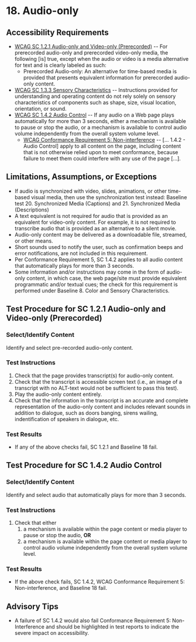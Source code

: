 # 18. Audio-only
## Accessibility Requirements
*	[WCAG SC 1.2.1 Audio-only and Video-only (Prerecorded)](https://www.w3.org/TR/UNDERSTANDING-WCAG20/media-equiv-av-only-alt.html) -- For prerecorded audio-only and prerecorded video-only media, the following [is] true, except when the audio or video is a media alternative for text and is clearly labeled as such:
    * Prerecorded Audio-only: An alternative for time-based media is provided that presents equivalent information for prerecorded audio-only content.
* [WCAG SC 1.3.3 Sensory Characteristics](https://www.w3.org/TR/UNDERSTANDING-WCAG20/content-structure-separation-understanding.html) -- Instructions provided for understanding and operating content do not rely solely on sensory characteristics of components such as shape, size, visual location, orientation, or sound. 
* [WCAG SC 1.4.2 Audio Control](https://www.w3.org/TR/UNDERSTANDING-WCAG20/visual-audio-contrast-dis-audio.html) --  If any audio on a Web page plays automatically for more than 3 seconds, either a mechanism is available to pause or stop the audio, or a mechanism is available to control audio volume independently from the overall system volume level.
   * [WCAG Conformance Requirement 5: Non-interference](https://www.w3.org/TR/UNDERSTANDING-WCAG20/visual-audio-contrast-dis-audio.html) -- [... 1.4.2 - Audio Control] apply to all content on the page, including content that is not otherwise relied upon to meet conformance, because failure to meet them could interfere with any use of the page [...].

## Limitations, Assumptions, or Exceptions
* If audio is synchronized with video, slides, animations, or other time-based visual media, then use the synchronization test instead: Baseline test 20. Synchronized Media (Captions) and 21. Synchronized Media (Descriptions)
* A text equivalent is not required for audio that is provided as an equivalent for video-only content. For example, it is not required to transcribe audio that is provided as an alternative to a silent movie.
* Audio-only content may be delivered as a downloadable file, streamed, or other means.
* Short sounds used to notify the user, such as confirmation beeps and error notifications, are not included in this requirement.
* Per Conformance Requirement 5, SC 1.4.2 applies to all audio content that automatically plays for more than 3 seconds. 
* Some information and/or instructions may come in the form of audio-only content, in which case, the web page/site must provide equivalent programmatic and/or textual cues; the check for this requirement is performed under Baseline 8. Color and Sensory Characteristics.

## Test Procedure for SC 1.2.1 Audio-only and Video-only (Prerecorded)
### Select/Identify Content
Identify and select pre-recorded audio-only content. 

### Test Instructions
1. Check that the page provides transcript(s) for audio-only content.
1. Check that the transcript is accessible screen text (i.e., an image of a transcript with no ALT-text would not be sufficient to pass this test).
1. Play the audio-only content entirely.
1. Check that the information in the transcript is an accurate and complete representation of the audio-only content and includes relevant sounds in addition to dialogue, such as doors banging, sirens wailing, indentification of speakers in dialogue, etc.

### Test Results
* If any of the above checks fail, SC 1.2.1 and Baseline 18 fail.

## Test Procedure for SC 1.4.2 Audio Control
### Select/Identify Content
Identify and select audio that automatically plays for more than 3 seconds.

### Test Instructions
1. Check that either 
    1. a mechanism is available within the page content or media player to pause or stop the audio, **OR**
    1. a mechanism is available within the page content or media player to control audio volume independently from the overall system volume level.

### Test Results
* If the above check fails, SC 1.4.2, WCAG Conformance Requirement 5: Non-interference, and Baseline 18 fail.

## Advisory Tips
* A failure of SC 1.4.2 would also fail Conformance Requirement 5: Non-Interference and should be highlighted in test reports to indicate the severe impact on accessibility.
